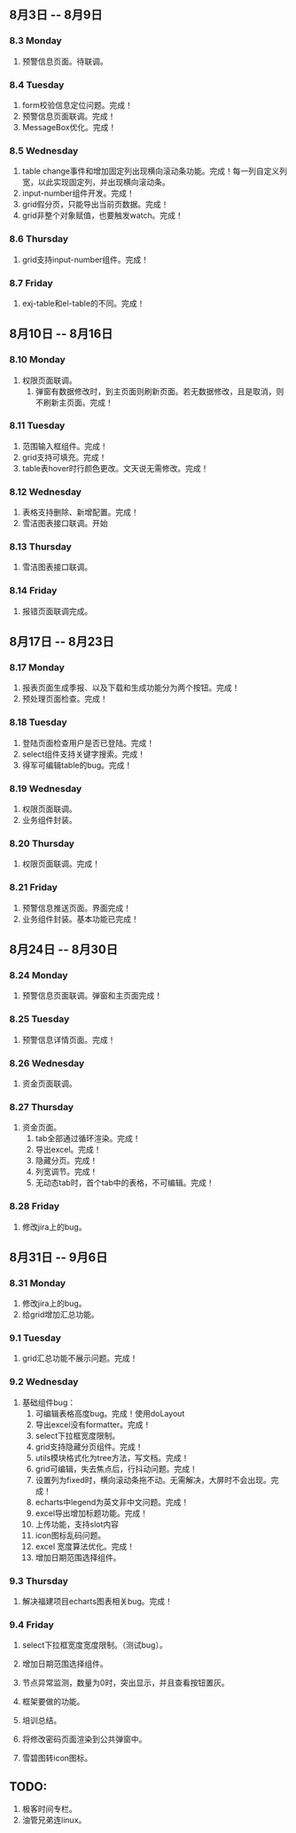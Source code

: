 ## 8月3日 -- 8月9日

### 8.3 Monday
1. 预警信息页面。待联调。

### 8.4 Tuesday
1. form校验信息定位问题。完成！
2. 预警信息页面联调。完成！
3. MessageBox优化。完成！

### 8.5 Wednesday
1. table change事件和增加固定列出现横向滚动条功能。完成！每一列自定义列宽，以此实现固定列，并出现横向滚动条。
2. input-number组件开发。完成！
4. grid假分页，只能导出当前页数据。完成！
5. grid非整个对象赋值，也要触发watch。完成！

### 8.6 Thursday
1. grid支持input-number组件。完成！

### 8.7 Friday
1. exj-table和el-table的不同。完成！


## 8月10日 -- 8月16日

### 8.10 Monday
1. 权限页面联调。
   1. 弹窗有数据修改时，到主页面则刷新页面。若无数据修改，且是取消，则不刷新主页面。完成！

### 8.11 Tuesday
1. 范围输入框组件。完成！
2. grid支持可填充。完成！
3. table表hover时行颜色更改。文天说无需修改。完成！

### 8.12 Wednesday
1. 表格支持删除、新增配置。完成！
2. 雪洁图表接口联调。开始

### 8.13 Thursday
1. 雪洁图表接口联调。

### 8.14 Friday
1. 报错页面联调完成。


## 8月17日 -- 8月23日

### 8.17 Monday
1. 报表页面生成季报、以及下载和生成功能分为两个按钮。完成！
2. 预处理页面检查。完成！

### 8.18 Tuesday
1. 登陆页面检查用户是否已登陆。完成！
2. select组件支持关键字搜索。完成！
3. 得军可编辑table的bug。完成！

### 8.19 Wednesday
1. 权限页面联调。
2. 业务组件封装。

### 8.20 Thursday
1. 权限页面联调。完成！

### 8.21 Friday
1. 预警信息推送页面。界面完成！
2. 业务组件封装。基本功能已完成！


## 8月24日 -- 8月30日

### 8.24 Monday
1. 预警信息页面联调。弹窗和主页面完成！

### 8.25 Tuesday
1. 预警信息详情页面。完成！

### 8.26 Wednesday
1. 资金页面联调。

### 8.27 Thursday
1. 资金页面。
   1. tab全部通过循环渲染。完成！
   2. 导出excel。完成！
   3. 隐藏分页。完成！
   4. 列宽调节。完成！
   5. 无动态tab时，首个tab中的表格，不可编辑。完成！

### 8.28 Friday
1. 修改jira上的bug。

## 8月31日 -- 9月6日

### 8.31 Monday
1. 修改jira上的bug。
2. 给grid增加汇总功能。

### 9.1 Tuesday
1. grid汇总功能不展示问题。完成！

### 9.2 Wednesday
1. 基础组件bug：
   1. 可编辑表格高度bug。完成！使用doLayout
   2. 导出excel没有formatter。完成！
   3. select下拉框宽度限制。
   4. grid支持隐藏分页组件。完成！
   5. utils模块格式化为tree方法，写文档。完成！
   6. grid可编辑，失去焦点后，行抖动问题。完成！
   7. 设置列为fixed时，横向滚动条拖不动。无需解决，大屏时不会出现。完成！
   8. echarts中legend为英文非中文问题。完成！
   9. excel导出增加标题功能。完成！
   10. 上传功能，支持slot内容
   11. icon图标乱码问题。
   12. excel 宽度算法优化。完成！
   13. 增加日期范围选择组件。

### 9.3 Thursday
1. 解决福建项目echarts图表相关bug。完成！

### 9.4 Friday
1. select下拉框宽度宽度限制。（测试bug）。
2. 增加日期范围选择组件。
3. 节点异常监测，数量为0时，突出显示，并且查看按钮置灰。

1. 框架要做的功能。
1. 培训总结。
1. 将修改密码页面渲染到公共弹窗中。
1. 雪碧图转icon图标。

## TODO:
1. 极客时间专栏。
2. 油管兄弟连linux。
